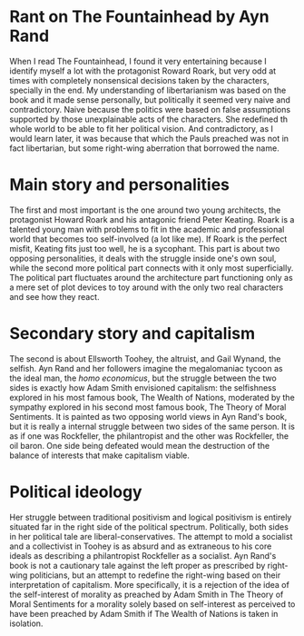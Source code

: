 # Rant on The Fountainhead by Ayn Rand

When I read The Fountainhead, I found it very entertaining because I identify myself a lot with the protagonist Roward Roark, but very odd at times with completely nonsensical decisions taken by the characters, specially in the end. My understanding of libertarianism was based on the book and it made sense personally, but politically it seemed very naive and contradictory. Naive because the politics were based on false assumptions supported by those unexplainable acts of the characters. She redefined th whole world to be able to fit her political vision. And contradictory, as I would learn later, it was because that which the Pauls preached was not in fact libertarian, but some right-wing aberration that borrowed the name.

# Main story and personalities

The first and most important is the one around two young architects, the protagonist Howard Roark and his antagonic friend Peter Keating. Roark is a talented young man with problems to fit in the academic and professional world that becomes too self-involved (a lot like me). If Roark is the perfect misfit, Keating fits just too well, he is a sycophant. This part is about two opposing personalities, it deals with the struggle inside one's own soul, while the second more political part connects with it only most superficially. The political part fluctuates around the architecture part functioning only as a mere set of plot devices to toy around with the only two real characters and see how they react.

# Secondary story and capitalism

The second is about Ellsworth Toohey, the altruist, and Gail Wynand, the selfish. Ayn Rand and her followers imagine the megalomaniac tycoon as the ideal man, the _homo economicus_, but the struggle between the two sides is exactly how Adam Smith envisioned capitalism: the selfishness explored in his most famous book, The Wealth of Nations, moderated by the sympathy explored in his second most famous book, The Theory of Moral Sentiments. It is painted as two opposing world views in Ayn Rand's book, but it is really a internal struggle between two sides of the same person. It is as if one was Rockfeller, the philantropist and the other was Rockfeller, the oil baron. One side being defeated would mean the destruction of the balance of interests that make capitalism viable.

# Political ideology

Her struggle between traditional positivism and logical positivism is entirely situated far in the right side of the political spectrum. Politically, both sides in her political tale are liberal-conservatives. The attempt to mold a socialist and a collectivist in Toohey is as absurd and as extraneous to his core ideals as describing a philantropist Rockfeller as a socialist. Ayn Rand's book is not a cautionary tale against the left proper as prescribed by right-wing politicians, but an attempt to redefine the right-wing based on their interpretation of capitalism. More specifically, it is a rejection of the idea of the self-interest of morality as preached by Adam Smith in The Theory of Moral Sentiments for a morality solely based on self-interest as perceived to have been preached by Adam Smith if The Wealth of Nations is taken in isolation.

